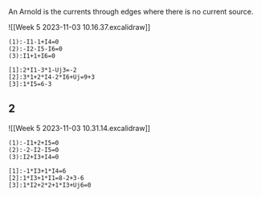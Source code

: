 An Arnold is the currents through edges where there is no current source.

![[Week 5 2023-11-03 10.16.37.excalidraw]]
```TK1
(1):-I1-1+I4=0
(2):-I2-I5-I6=0
(3):I1+1+I6=0
```

```TK2
[1]:2*I1-3*1-Uj3=-2
[2]:3*1+2*I4-2*I6+Uj=9+3
[3]:1*I5=6-3
```

## 2
![[Week 5 2023-11-03 10.31.14.excalidraw]]

```TK1
(1):-I1+2+I5=0
(2):-2-I2-I5=0
(3):I2+I3+I4=0
```

```TK2
[1]:-1*I3+1*I4=6
[2]:1*I3+1*I1=8-2+3-6
[3]:1*I2+2*2+1*I3+Uj6=0
```
